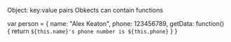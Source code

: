 


Object: key:value pairs
Obkects can contain functions

var person = {
  name: "Alex Keaton",
  phone: 123456789,
  getData: function() {
    return `${this.name}'s phone number is ${this.phone}`
  }
}
